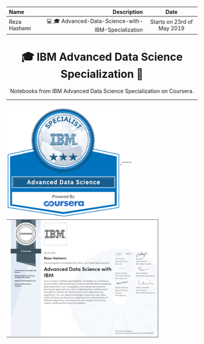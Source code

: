 | Name | Description | Date 
| :- |-------------: | :-:
|Reza Hashemi| 💻 🎓 Advanced-Data-Science-with-IBM-Specialization    | Starts on 23rd of May 2019 |

<h1 align="center">🎓 IBM Advanced Data Science Specialization 🤖</h1>
<p align="center">
Notebooks from IBM Advanced Data Science Specialization on Coursera.
</p>

--- 
<a href="https://www.youracclaim.com/badges/047a9b27-50f3-4519-8d69-83ebd0bd86de">
    <img src="Specialization+Certificate+Emblem+-+AADS+-++Final.png" width="300" align="center">
</a>
----
<a href="https://www.coursera.org/account/accomplishments/specialization/certificate/CH82H8865K6X/">
    <img src="IBM_Advanced Data Science.PNG" width="400" align="center">
</a>

